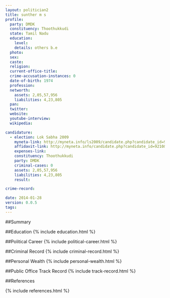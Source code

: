 ```yaml
---
layout: politician2
title: sunther m s
profile: 
  party: DMDK
  constituency: Thoothukkudi
  state: Tamil Nadu
  education: 
    level: 
    details: others b.e
  photo: 
  sex: 
  caste: 
  religion: 
  current-office-title: 
  crime-accusation-instances: 0
  date-of-birth: 1974
  profession: 
  networth: 
    assets: 2,05,57,956
    liabilities: 4,23,805
  pan: 
  twitter: 
  website: 
  youtube-interview: 
  wikipedia: 

candidature: 
  - election: Lok Sabha 2009
    myneta-link: http://myneta.info/ls2009/candidate.php?candidate_id=9210
    affidavit-link: http://myneta.info/candidate.php?candidate_id=9210&scan=original
    expenses-link: 
    constituency: Thoothukkudi 
    party: DMDK
    criminal-cases: 0
    assets: 2,05,57,956
    liabilities: 4,23,805
    result:  

crime-record: 

date: 2014-01-28
version: 0.0.5
tags: 
---
```

##Summary


##Education
{% include education.html %}


##Political Career
{% include political-career.html %}


##Criminal Record
{% include criminal-record.html %}


##Personal Wealth
{% include personal-wealth.html %}


##Public Office Track Record
{% include track-record.html %}


##References


{% include references.html %}
